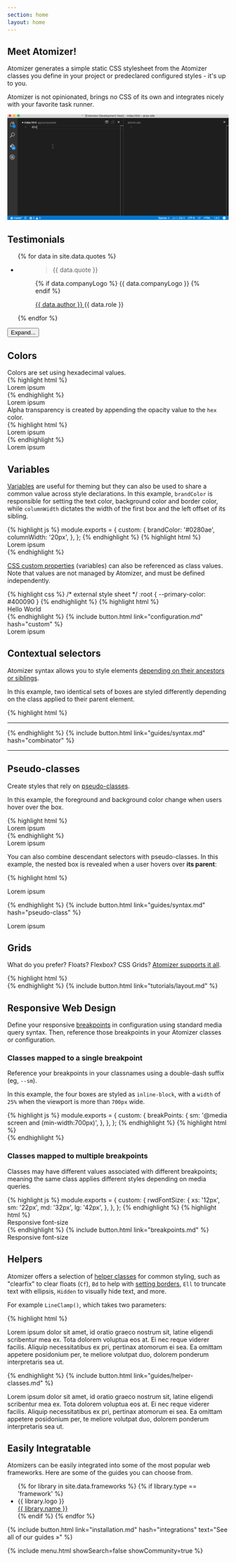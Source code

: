 ```yaml
---
section: home
layout: home
---
```


<div class="D(f)--lg Jc(sb) Gp(2rem)">
    <div>
        <h2 class="Fz(2.25rem)--md My(0) Mt(2em)--lg Mb(0)">Meet Atomizer!</h2>
        <p class="Fz(1.1rem)--md">
            Atomizer generates a simple static CSS stylesheet from the Atomizer classes you define in your project or predeclared configured styles - it&#39;s up to you.
        </p>
        <p class="Fz(1.1rem)--md">Atomizer is not opinionated, brings no CSS of its own and integrates nicely with your favorite task runner.</p>
    </div>
    <img src="/images/atomic-demo.gif" class="Ar(174/83) W(70%)--md" alt="Atomizer demo">
</div>

<h2 class="Fz(2.25rem)--md Mt(5em)--md Mb(0px)">Testimonials</h2>

<div id="testimonials" class="Pos(r)">
    <ul class="Ovx(s) Ai(s) D(f)--md List(n)! Pstart(0)! Gp(2rem) H(400px)--xs Ov(h)--xs expand_H(a)">
        {% for data in site.data.quotes %}
            <li class="Pos(r) Fxb(25%) Fxs(0) Mx(0px) Mb(20px) Mb(0px)--md P(1rem) Bdrs(5px) Bgc(--ui-box-light)">
                <figure class="M(0px)">
                    <blockquote class="Bdstartw(0px) M(0px) P(0px) Fs(n)">
                        <p class="Mt(0px) Fz(16px)">{{ data.quote }}</p>
                    </blockquote>
                    <figcaption class="D(f) Ai(c) Gp(1rem)">
                        {% if data.companyLogo %}
                            {{ data.companyLogo }}
                        {% endif %}
                        <p class="M(0)">
                            <a href="{{ data.link }}" class="D(b) Fw(b) C(--color-text) Td(n):h" target="_blank">
                                {{ data.author }}
                                <u class="StretchedBox"></u>
                            </a>
                            {{ data.role }}
                        </p>
                    </figcaption>
                </figure>
            </li>
        {% endfor %}
    </ul>
    <div class="D(b) D(n)--sm Pos(a) B(0px) expand_B(-40px) Py(10px) Bxs(bd) W(100%) Mx(a) Ta(c) Bgi(--gradient-1)">
        <button id="toggleTestButton" class="Bgc(--color-blue-1) C(#fff) Bdrs(10px) Bd(n) Px(15px) Py(10px) Cur(p) Fz(14px)">Expand...</button>
    </div>
</div>

<h2 id="colors" class="Fz(2.25rem)--md Mt(5em)--md Mb(0px)">Colors</h2>

<div class="Row">
    <div class="Fl(start) W(60%) Fl(n)--xs W(a)--xs Fz(1.1rem)--md">
        Colors are set using hexadecimal values.
    </div>
    <div class="Fl(start) W(60%) Cl(b) Fl(n)--xs W(a)--xs">
{% highlight html %}
<div class="Bgc(#0280ae) C(#fff)">
    Lorem ipsum
</div>
{% endhighlight %}
    </div>
    <div class="Fl(end) W(30%) My(1em) Fl(n)--xs W(a)--xs">
        <div class="Bgc(--color-blue-1) C(#fff) P(20px)">
            Lorem ipsum
        </div>
    </div>
    <div class="Fl(start) W(60%) Fl(n)--xs W(a)--xs Fz(1.1rem)--md">
        Alpha transparency is created by appending the opacity value to the <code>hex</code> color.
    </div>
    <div class="Fl(start) W(60%) Cl(b) Fl(n)--xs W(a)--xs">
{% highlight html %}
<div class="Bgc(#0280ae.5) C(#fff)">
    Lorem ipsum
</div>
{% endhighlight %}
    </div>
    <div class="Fl(end) W(30%) My(1em) Fl(n)--xs W(a)--xs">
        <div class="Bgc(--color-blue-4) C(#fff) P(20px)">
            Lorem ipsum
        </div>
    </div>
</div>

<h2 id="variables" class="Fz(2.25rem)--md Mt(5em)--md Mb(0px)">Variables</h2>

<div class="Row">
    <div class="Fl(start) W(60%) Fl(n)--xs W(a)--xs">
        <p class="Fz(1.1rem)--md"><a href="{% link guides/syntax.md %}#variable-values">Variables</a> are useful for theming but they can also be used to share a common value across style declarations. In this example, <code>brandColor</code> is responsible for setting the text color, background color and border color, while <code>columnWidth</code> dictates the width of the first box and the left offset of its sibling.</p>
    </div>
    <div class="Fl(start) W(60%) Cl(b) Fl(n)--xs W(a)--xs">
{% highlight js %}
module.exports = {
    custom: {
        brandColor: '#0280ae',
        columnWidth: '20px',
    },
};
{% endhighlight %}
{% highlight html %}
<div class="Pos(a) Bgc(brandColor) W(columnWidth) H(90px)"></div>
<div class="C(brandColor) BdB Bdc(brandColor) Mstart(columnWidth) P(10px)">
    Lorem ipsum
</div>
{% endhighlight %}
    <p class="Fz(1.1rem)--md"><a href="https://developer.mozilla.org/en-US/docs/Web/CSS/Using_CSS_custom_properties">CSS custom properties</a> (variables) can also be referenced as class values. Note that values are not managed by Atomizer, and must be defined independently.</p>
{% highlight css %}
/* external style sheet */
:root {
    --primary-color: #400090
}
{% endhighlight %}
{% highlight html %}
<div class="C(--primary-color)">Hello World</div>
{% endhighlight %}
        {% include button.html link="configuration.md" hash="custom" %}
    </div>
    <div class="Fl(end) W(30%) My(1em) Fl(n)--xs W(a)--xs">
        <div class="Pos(a) Bgc(--color-blue-1) W(columnWidth) H(90px)"></div>
        <div class="C(--color-blue-1) BdB Bdc(--color-blue-1) Mstart(columnWidth) P(10px)">
            Lorem ipsum
        </div>
    </div>
</div>

<h2 id="contextual-selectors" class="Fz(2.25rem)--md Mt(5em)--md Mb(0px)">Contextual selectors</h2>

<div class="Row">
    <div class="Fl(start) W(60%) Fl(n)--xs W(a)--xs Fz(1.1rem)--md">
        <p>Atomizer syntax allows you to style elements <a href="{% link guides/syntax.md %}#combinator">depending on their ancestors or siblings</a>.</p>
        <p>In this example, two identical sets of boxes are styled differently depending on the class applied to their parent element.</p>
    </div>
    <div class="Fl(start) W(60%) Cl(b) Fl(n)--xs W(a)--xs">
{% highlight html %}
<div>
   <div class="foo_W(100%)"></div>
   <div class="foo_W(100%)"></div>
</div>
<hr>
<div class="foo">
   <div class="foo_W(100%)"></div>
   <div class="foo_W(100%)"></div>
</div>
{% endhighlight %}
        {% include button.html link="guides/syntax.md" hash="combinator" %}
    </div>
    <div class="Fl(end) W(30%) My(1em) Fl(n)--xs W(a)--xs">
        <div>
            <div class="Bgc(--color-blue-4) H(90px) IbBox W(50%) foo_W(100%)"></div><!--
         --><div class="Bgc(--color-blue-1) H(90px) IbBox W(50%) foo_W(100%)"></div>
        </div>
        <hr>
        <div class="foo">
            <div class="Bgc(--color-blue-4) H(90px) IbBox W(50%) foo_W(100%)"></div><!--
         --><div class="Bgc(--color-blue-1) H(90px) IbBox W(50%) foo_W(100%)"></div>
        </div>
    </div>
</div>

<h2 id="pseudo-classes" class="Fz(2.25rem)--md Mt(5em)--md Mb(0px)">Pseudo-classes</h2>

<div class="Row">
    <div class="Fl(start) W(60%) Fl(n)--xs W(a)--xs Fz(1.1rem)--md">
        <p>Create styles that rely on <a href="{% link guides/syntax.md %}#pseudo-class">pseudo-classes</a>.</p>
        <p>In this example, the foreground and background color change when users hover over the box.</p>
    </div>
    <div class="Fl(start) W(60%) Cl(b) Fl(n)--xs W(a)--xs">
{% highlight html %}
<div class="Bgc(#0280ae):h C(#0280ae) C(#fff):h">
    Lorem ipsum
</div>
{% endhighlight %}
    </div>
    <div class="Fl(end) W(30%) My(1em) Fl(n)--xs W(a)--xs">
        <div class="Bd Bgc(--color-blue-1):h C(--color-blue-1) C(#fff):h P(20px)">
            Lorem ipsum
        </div>
    </div>
    <p class="Cl(b) W(60%) Fl(n)--xs W(a)--xs Fz(1.1rem)--md">You can also combine descendant selectors with pseudo-classes. In this example, the nested box is revealed when a user hovers over <strong>its parent</strong>:</p>
        <div class="Fl(start) W(60%) Cl(b) Fl(n)--xs W(a)--xs">
{% highlight html %}
<div class="foo">
    <p class="Op(0) foo:h>Op(1)">Lorem ipsum</p>
</div>
{% endhighlight %}
            {% include button.html link="guides/syntax.md" hash="pseudo-class" %}
        </div>
        <div class="Fl(end) W(30%) My(1em) Fl(n)--xs W(a)--xs">
            <div class="foo Bd C(--color-blue-1) Ta(c)">
                <p class="Op(0) foo:h>Op(1)">Lorem ipsum</p>
            </div>
        </div>
</div>

<h2 id="grids" class="Fz(2.25rem)--md Mt(5em)--md Mb(0px)">Grids</h2>

<div class="Row">
    <div class="Fl(start) W(60%) Fl(n)--xs W(a)--xs Fz(1.1rem)--md">
        <p>What do you prefer? Floats? Flexbox? CSS Grids? <a href="{% link tutorials/layout.md %}#layouts">Atomizer supports it all</a>.</p>
    </div>
    <div class="Fl(start) W(60%) Cl(b) Fl(n)--xs W(a)--xs">
{% highlight html %}
<!-- floats -->
<div class="Row">
    <div class="Fl(start) W(1/2)"></div>
    <div class="Fl(start) W(1/2)"></div>
</div>
<!-- table -->
<div class="D(tb) W(100%)" role="presentation">
    <div class="D(tbc)"></div>
    <div class="D(tbc)"></div>
</div>
<!-- flexbox -->
<div class="D(f)">
    <div class="Flxg(1)"></div>
    <div class="Flxg(1)"></div>
</div>
<!-- grids -->
<div class="D(g) Gtc(twoColEvenGrid)">
    <div></div>
    <div></div>
</div>
{% endhighlight %}
        {% include button.html link="tutorials/layout.md" %}
    </div>
    <div class="Fl(end) W(30%) My(1em) Fl(n)--xs W(a)--xs">
        <div class="Row">
            <div class="Fl(start) W(1/2) Bgc(--color-blue-4) H(90px)"></div>
            <div class="Fl(start) W(1/2) Bgc(--color-blue-1) H(90px)"></div>
        </div>
        <div class="D(tb) W(100%)" role="presentation">
            <div class="D(tbc) Bgc(--color-blue-1) H(90px)"></div>
            <div class="D(tbc) Bgc(--color-blue-4) H(90px)"></div>
        </div>
        <div class="D(f)">
            <div class="Flxg(1) Bgc(--color-blue-4) H(90px)"></div>
            <div class="Flxg(1) Bgc(--color-blue-1) H(90px)"></div>
        </div>
        <div class="D(g) Gtc(twoColEvenGrid)">
            <div class="Bgc(--color-blue-1) H(90px)"></div>
            <div class="Bgc(--color-blue-4) H(90px)"></div>
        </div>
    </div>
</div>

<h2 id="responsive-web-design-rwd-" class="Fz(2.25rem)--md Mt(5em)--md Mb(0px)">Responsive Web Design</h2>

<div class="Row">
    <div class="Fl(start) W(60%) Fl(n)--xs W(a)--xs Fz(1.1rem)--md">
        <p>Define your responsive <a href="{% link breakpoints.md %}">breakpoints</a> in configuration using standard media query syntax. Then, reference those breakpoints in your Atomizer classes or configuration.</p>
        <h3>Classes mapped to a single breakpoint</h3>
        <p>Reference your breakpoints in your classnames using a double-dash suffix (eg, <code>--sm</code>).</p>
        <p>In this example, the four boxes are styled as <code>inline-block</code>, with a <code>width</code> of <code>25%</code> when the viewport is more than <code>700px</code> wide.</p>
    </div>
    <div class="Fl(start) W(60%) Cl(b) Fl(n)--xs W(a)--xs">
{% highlight js %}
module.exports = {
    custom: {
        breakPoints: {
            sm: '@media screen and (min-width:700px)',
        },
    },
};
{% endhighlight %}
{% highlight html %}
<div class="D(ib)--sm W(25%)--sm"></div>
<div class="D(ib)--sm W(25%)--sm"></div>
<div class="D(ib)--sm W(25%)--sm"></div>
<div class="D(ib)--sm W(25%)--sm"></div>
{% endhighlight %}
    </div>
    <div class="Fl(end) W(30%) My(1em) Fl(n)--xs W(a)--xs">
        <div class="Bgc(--color-blue-4) H(90px) D(ib)--sm W(25%)--sm"></div><div class="Bgc(--color-blue-1) H(90px) D(ib)--sm W(25%)--sm"></div><div class="Bgc(--color-blue-4) H(90px) D(ib)--sm W(25%)--sm"></div><div class="Bgc(--color-blue-1) H(90px) D(ib)--sm W(25%)--sm"></div>
    </div>
</div>

<div class="Row">
    <div class="Fl(start) W(60%) Fl(n)--xs W(a)--xs Fz(1.1rem)--md">
        <h3>Classes mapped to multiple breakpoints</h3>
        <p>Classes may have different values associated with different breakpoints; meaning the same class applies different styles depending on media queries.</p>
    </div>
    <div class="Fl(start) W(60%) Cl(b) Fl(n)--xs W(a)--xs">
{% highlight js %}
module.exports = {
    custom: {
        rwdFontSize: {
            xs: '12px',
            sm: '22px',
            md: '32px',
            lg: '42px',
        },
    },
};
{% endhighlight %}
{% highlight html %}
<div class="Fz(rwdFontSize)">Responsive font-size</div>
{% endhighlight %}
        {% include button.html link="breakpoints.md" %}
    </div>
    <div class="Fl(end) W(30%) My(1em) Fl(n)--xs W(a)--xs">
        <div class="Fz(rwdFontSize)">Responsive font-size</div>
    </div>
</div>

<h2 id="helpers" class="Fz(2.25rem)--md Mt(5em)--md Mb(0px)">Helpers</h2>

<div class="Row">
    <div class="Fl(start) W(60%) Fl(n)--xs W(a)--xs Fz(1.1rem)--md">
        <p>Atomizer offers a selection of <a href="{% link guides/helper-classes.md %}">helper classes</a> for common styling, such as &quot;clearfix&quot; to clear floats (<code>Cf</code>), <code>Bd</code> to help with <a href="{% link guides/helper-classes.md %}#bd-borders">setting borders</a>, <code>Ell</code> to truncate text with ellipsis, <code>Hidden</code> to visually hide text, and more.</p>
        <p>For example <code>LineClamp()</code>, which takes two parameters:</p>
    </div>
    <div class="Fl(start) W(60%) Cl(b) Fl(n)--xs W(a)--xs">
{% highlight html %}
<p class="Fz(12px) Lh(1.5) LineClamp(3,54px)">
    Lorem ipsum dolor sit amet, id oratio graeco nostrum sit, latine eligendi scribentur mea ex. Tota dolorem voluptua eos at. Ei nec reque viderer facilis. Aliquip necessitatibus ex pri, pertinax atomorum ei sea. Ea omittam appetere posidonium per, te meliore volutpat duo, dolorem ponderum interpretaris sea ut.
</p>
{% endhighlight %}
        {% include button.html link="guides/helper-classes.md" %}
    </div>
    <div class="Fl(end) W(30%) My(1em) Fl(n)--xs W(a)--xs">
        <p class="Fz(12px) Lh(1.5) LineClamp(3,54px)">Lorem ipsum dolor sit amet, id oratio graeco nostrum sit, latine eligendi scribentur mea ex. Tota dolorem voluptua eos at. Ei nec reque viderer facilis. Aliquip necessitatibus ex pri, pertinax atomorum ei sea. Ea omittam appetere posidonium per, te meliore volutpat duo, dolorem ponderum interpretaris sea ut.</p>
    </div>
</div>

<h2 id="integrations" class="Fz(2.25rem)--md Mt(5em)--md Mb(0px)">Easily Integratable</h2>

<div class="W(60%) W(a)--xs">
    <p class="Fz(1.1rem)--md">Atomizers can be easily integrated into some of the most popular web frameworks. Here are some of the guides you can choose from.</p>
</div>

<ul class="D(f) List(n)! Pstart(0)! Gp(.5rem) Gp(1rem)--sm Ovx(s) Mt(2rem)">
    {% for library in site.data.frameworks %}
        {% if library.type == 'framework' %}
            <li class="Pos(r) Mx(0px) Mb(20px) Mb(0px)--md P(1rem) Bdrs(5px) Bgc(--ui-box-light) Bgc(--ui-box-dark):h Ta(c)">
                <div class="W(60px) H(60px) Mb(10px)">{{ library.logo }}</div>
                <a href="{{ library.link | escape }}" class="D(b) C(--color-text) Td(n):h">
                    {{ library.name }}
                    <u class="StretchedBox"></u>
                </a>
            </li>
        {% endif %}
    {% endfor %}
</ul>

{% include button.html link="installation.md" hash="integrations" text="See all of our guides &raquo;" %}

<div class="D(f)--md Ac(sb) Mt(5rem)--sm Mb(2rem)--sm">
    {% include menu.html showSearch=false showCommunity=true %}
</div>
